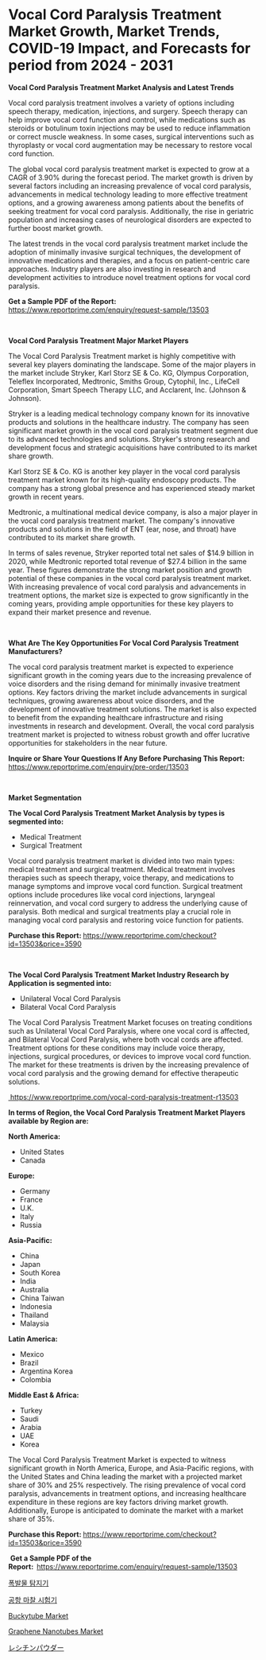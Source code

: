 <p><h1>Vocal Cord Paralysis Treatment Market Growth, Market Trends, COVID-19 Impact, and Forecasts for period from 2024 - 2031</h1></p><p><strong>Vocal Cord Paralysis Treatment Market Analysis and Latest Trends</strong></p>
<p><p>Vocal cord paralysis treatment involves a variety of options including speech therapy, medication, injections, and surgery. Speech therapy can help improve vocal cord function and control, while medications such as steroids or botulinum toxin injections may be used to reduce inflammation or correct muscle weakness. In some cases, surgical interventions such as thyroplasty or vocal cord augmentation may be necessary to restore vocal cord function.</p><p>The global vocal cord paralysis treatment market is expected to grow at a CAGR of 3.90% during the forecast period. The market growth is driven by several factors including an increasing prevalence of vocal cord paralysis, advancements in medical technology leading to more effective treatment options, and a growing awareness among patients about the benefits of seeking treatment for vocal cord paralysis. Additionally, the rise in geriatric population and increasing cases of neurological disorders are expected to further boost market growth.</p><p>The latest trends in the vocal cord paralysis treatment market include the adoption of minimally invasive surgical techniques, the development of innovative medications and therapies, and a focus on patient-centric care approaches. Industry players are also investing in research and development activities to introduce novel treatment options for vocal cord paralysis.</p></p>
<p><strong>Get a Sample PDF of the Report:&nbsp;</strong> <a href="https://www.reportprime.com/enquiry/request-sample/13503">https://www.reportprime.com/enquiry/request-sample/13503</a></p>
<p>&nbsp;</p>
<p><strong>Vocal Cord Paralysis Treatment Major Market Players</strong></p>
<p><p>The Vocal Cord Paralysis Treatment market is highly competitive with several key players dominating the landscape. Some of the major players in the market include Stryker, Karl Storz SE & Co. KG, Olympus Corporation, Teleflex Incorporated, Medtronic, Smiths Group, Cytophil, Inc., LifeCell Corporation, Smart Speech Therapy LLC, and Acclarent, Inc. (Johnson & Johnson).</p><p>Stryker is a leading medical technology company known for its innovative products and solutions in the healthcare industry. The company has seen significant market growth in the vocal cord paralysis treatment segment due to its advanced technologies and solutions. Stryker's strong research and development focus and strategic acquisitions have contributed to its market share growth.</p><p>Karl Storz SE & Co. KG is another key player in the vocal cord paralysis treatment market known for its high-quality endoscopy products. The company has a strong global presence and has experienced steady market growth in recent years.</p><p>Medtronic, a multinational medical device company, is also a major player in the vocal cord paralysis treatment market. The company's innovative products and solutions in the field of ENT (ear, nose, and throat) have contributed to its market share growth.</p><p>In terms of sales revenue, Stryker reported total net sales of $14.9 billion in 2020, while Medtronic reported total revenue of $27.4 billion in the same year. These figures demonstrate the strong market position and growth potential of these companies in the vocal cord paralysis treatment market. With increasing prevalence of vocal cord paralysis and advancements in treatment options, the market size is expected to grow significantly in the coming years, providing ample opportunities for these key players to expand their market presence and revenue.</p></p>
<p>&nbsp;</p>
<p><strong>What Are The Key Opportunities For Vocal Cord Paralysis Treatment Manufacturers?</strong></p>
<p><p>The vocal cord paralysis treatment market is expected to experience significant growth in the coming years due to the increasing prevalence of voice disorders and the rising demand for minimally invasive treatment options. Key factors driving the market include advancements in surgical techniques, growing awareness about voice disorders, and the development of innovative treatment solutions. The market is also expected to benefit from the expanding healthcare infrastructure and rising investments in research and development. Overall, the vocal cord paralysis treatment market is projected to witness robust growth and offer lucrative opportunities for stakeholders in the near future.</p></p>
<p><strong>Inquire or Share Your Questions If Any Before Purchasing This Report:</strong> <a href="https://www.reportprime.com/enquiry/pre-order/13503">https://www.reportprime.com/enquiry/pre-order/13503</a></p>
<p>&nbsp;</p>
<p><strong>Market Segmentation</strong></p>
<p><strong>The Vocal Cord Paralysis Treatment Market Analysis by types is segmented into:</strong></p>
<p><ul><li>Medical Treatment</li><li>Surgical Treatment</li></ul></p>
<p><p>Vocal cord paralysis treatment market is divided into two main types: medical treatment and surgical treatment. Medical treatment involves therapies such as speech therapy, voice therapy, and medications to manage symptoms and improve vocal cord function. Surgical treatment options include procedures like vocal cord injections, laryngeal reinnervation, and vocal cord surgery to address the underlying cause of paralysis. Both medical and surgical treatments play a crucial role in managing vocal cord paralysis and restoring voice function for patients.</p></p>
<p><strong>Purchase this Report:&nbsp;</strong><a href="https://www.reportprime.com/checkout?id=13503&price=3590">https://www.reportprime.com/checkout?id=13503&price=3590</a></p>
<p>&nbsp;</p>
<p><strong>The Vocal Cord Paralysis Treatment Market Industry Research by Application is segmented into:</strong></p>
<p><ul><li>Unilateral Vocal Cord Paralysis</li><li>Bilateral Vocal Cord Paralysis</li></ul></p>
<p><p>The Vocal Cord Paralysis Treatment Market focuses on treating conditions such as Unilateral Vocal Cord Paralysis, where one vocal cord is affected, and Bilateral Vocal Cord Paralysis, where both vocal cords are affected. Treatment options for these conditions may include voice therapy, injections, surgical procedures, or devices to improve vocal cord function. The market for these treatments is driven by the increasing prevalence of vocal cord paralysis and the growing demand for effective therapeutic solutions.</p></p>
<p><a href="https://www.reportprime.com/vocal-cord-paralysis-treatment-r13503">&nbsp;https://www.reportprime.com/vocal-cord-paralysis-treatment-r13503</a></p>
<p><strong>In terms of Region, the Vocal Cord Paralysis Treatment Market Players available by Region are:</strong></p>
<p>
    <p> <strong> North America: </strong>
        <ul>
            <li>United States</li>
            <li>Canada</li>
        </ul>
        </p> 
    <p> <strong> Europe: </strong>
        <ul>
            <li>Germany</li>
            <li>France</li>
            <li>U.K.</li>
            <li>Italy</li>
            <li>Russia</li>
        </ul>
        </p> 
    <p> <strong> Asia-Pacific: </strong>
        <ul>
            <li>China</li>
            <li>Japan</li>
            <li>South Korea</li>
            <li>India</li>
            <li>Australia</li>
            <li>China Taiwan</li>
            <li>Indonesia</li>
            <li>Thailand</li>
            <li>Malaysia</li>
        </ul>
        </p> 
    <p> <strong> Latin America: </strong>
        <ul>
            <li>Mexico</li>
            <li>Brazil</li>
            <li>Argentina Korea</li>
            <li>Colombia</li>
        </ul>
        </p> 
    <p> <strong> Middle East & Africa: </strong>
        <ul>
            <li>Turkey</li>
            <li>Saudi</li>
            <li>Arabia</li>
            <li>UAE</li>
            <li>Korea</li>
        </ul>
    </p>
    </p>
<p><p>The Vocal Cord Paralysis Treatment Market is expected to witness significant growth in North America, Europe, and Asia-Pacific regions, with the United States and China leading the market with a projected market share of 30% and 25% respectively. The rising prevalence of vocal cord paralysis, advancements in treatment options, and increasing healthcare expenditure in these regions are key factors driving market growth. Additionally, Europe is anticipated to dominate the market with a market share of 35%.</p></p>
<p><strong>Purchase this Report: </strong><a href="https://www.reportprime.com/checkout?id=13503&price=3590">https://www.reportprime.com/checkout?id=13503&price=3590</a></p>
<p>&nbsp;<strong>Get a Sample PDF of the Report:&nbsp;&nbsp;</strong><a href="https://www.reportprime.com/enquiry/request-sample/13503">https://www.reportprime.com/enquiry/request-sample/13503</a></p>
<p><strong></strong></p>
<p><p><a href="https://github.com/CliftonFisher9067/Market-Research-Report-List-1/blob/main/194097322578.md">폭발물 탐지기</a></p><p><a href="https://github.com/vskv4779xr1/Market-Research-Report-List-1/blob/main/479911022577.md">공항 마찰 시험기</a></p><p><a href="https://issuu.com/reportprime-2/docs/buckytube-market-size-2030.pptx">Buckytube Market</a></p><p><a href="https://issuu.com/reportprime-2/docs/graphene-nanotubes-market-size-2030.pptx">Graphene Nanotubes Market</a></p><p><a href="https://github.com/mcbeesbxa270/Market-Research-Report-List-1/blob/main/498576324547.md">レシチンパウダー</a></p></p>